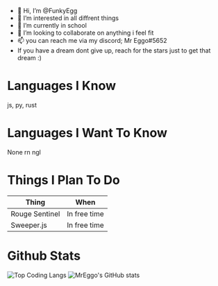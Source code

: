 - 👋 Hi, I’m @FunkyEgg
- 👀 I’m interested in all diffrent things
- 🌱 I’m currently in school
- 💞️ I’m looking to collaborate on anything i feel fit
- 📫 you can reach me via my discord; Mr Eggo#5652
- If you have a dream dont give up, reach for the stars just to get that dream :)

# Languages I Know
js, py, rust

# Languages I Want To Know
None rn ngl

# Things I Plan To Do
| Thing | When |
| ----- | ---- |
| Rouge Sentinel | In free time |
| Sweeper.js | In free time |

# Github Stats

![Top Coding Langs](https://github-readme-stats.vercel.app/api/top-langs/?username=MrEggoXYZ&theme=tokyonight)
![MrEggo's GitHub stats](https://github-readme-stats.vercel.app/api?username=MrEggoXYZ&count_private=true&theme=tokyonight)

